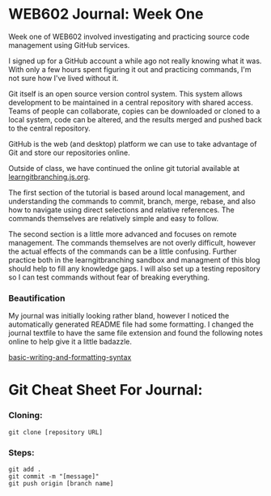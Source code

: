 # WEB602 Journal: Week One

Week one of WEB602 involved investigating and practicing source code management using GitHub services.

I signed up for a GitHub account a while ago not really knowing what it was. With only a few hours spent figuring it out and practicing commands, I'm not sure how I've lived without it.

Git itself is an open source version control system. This system allows development to be maintained in a central repository with shared access. Teams of people can collaborate, copies can be downloaded or cloned to a local system, code can be altered, and the results merged and pushed back to the central repository.

GitHub is the web (and desktop) platform we can use to take advantage of Git and store our repositories online. 

Outside of class, we have continued the online git tutorial available at [learngitbranching.js.org](https://learngitbranching.js.org).

The first section of the tutorial is based around local management, and understanding the commands to commit, branch, merge, rebase, and also how to navigate using direct selections and relative references. The commands themselves are relatively simple and easy to follow.

The second section is a little more advanced and focuses on remote management. The commands themselves are not overly difficult, however the actual effects of the commands can be a little confusing. Further practice both in the learngitbranching sandbox and managment of this blog should help to fill any knowledge gaps. I will also set up a testing repository so I can test commands without fear of breaking everything. 

### Beautification

My journal was initially looking rather bland, however I noticed the automatically generated README file had some formatting. I changed the journal textfile to have the same file extension and found the following notes online to help give it a little badazzle.

[basic-writing-and-formatting-syntax](https://help.github.com/en/articles/basic-writing-and-formatting-syntax)

# Git Cheat Sheet For Journal:

### Cloning:
```
git clone [repository URL]
```

### Steps:
```
git add .
git commit -m "[message]"
git push origin [branch name]
```


